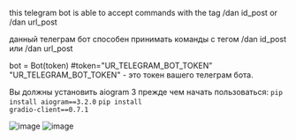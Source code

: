 this telegram bot is able to accept commands with the tag /dan id_post or /dan url_post

данный телеграм бот способен принимать команды с тегом /dan id_post или /dan url_post

bot = Bot(token)
#token="UR_TELEGRAM_BOT_TOKEN"
"UR_TELEGRAM_BOT_TOKEN" - это токен вашего телеграм бота.

Вы должны установить aiogram 3 прежде чем начать пользоваться:
<code>pip install aiogram==3.2.0</code>
<code>pip install gradio-client==0.7.1</code>

![image](https://github.com/TimmekHW/get-danbooru-tags/assets/94626112/de6a8795-f776-4206-8367-4fe0e095c6dc)
![image](https://github.com/TimmekHW/get-danbooru-tags/assets/94626112/88194da8-25cd-4763-bece-a76af3eff21c)

